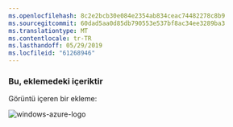 ```yaml
---
ms.openlocfilehash: 8c2e2bcb30e084e2354ab834ceac74482278c8b9
ms.sourcegitcommit: 60dad5aa0d85db790553e537bf8ac34ee3289ba3
ms.translationtype: MT
ms.contentlocale: tr-TR
ms.lasthandoff: 05/29/2019
ms.locfileid: "61268946"
---
```

### <a name="this-is-content-within-the-include"></a>Bu, eklemedeki içeriktir
Görüntü içeren bir ekleme:

![windows-azure-logo](./media/example-include-images/windows-azure.png)

